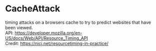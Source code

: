# CacheAttack
timing attacks on a browsers cache to try to predict websites that have been viewed.  
API: https://developer.mozilla.org/en-US/docs/Web/API/Resource_Timing_API  
Credit: https://nicj.net/resourcetiming-in-practice/
